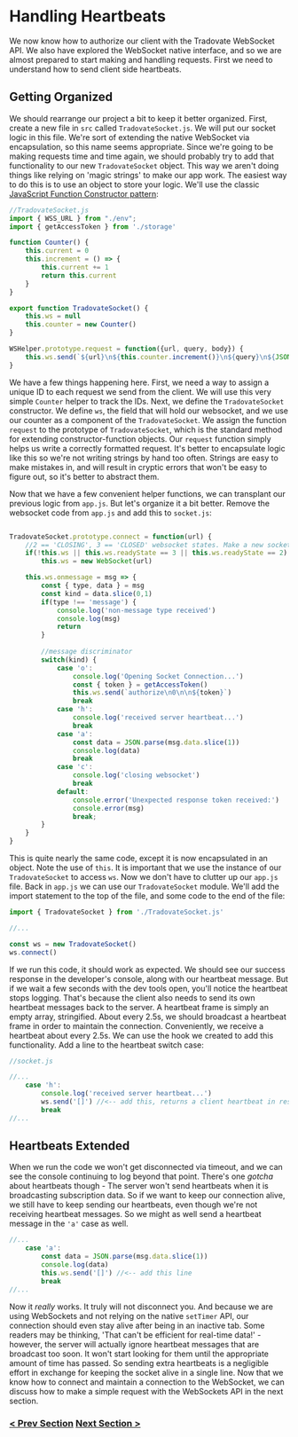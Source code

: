 # Handling Heartbeats
We now know how to authorize our client with the Tradovate WebSocket API. We also have explored the WebSocket native interface,
and so we are almost prepared to start making and handling requests. First we need to understand how to send client side 
heartbeats.

## Getting Organized
We should rearrange our project a bit to keep it better organized. First, create a new file in `src` called `TradovateSocket.js`. We will put our 
socket logic in this file. We're sort of extending the native WebSocket via encapsulation, so this name seems appropriate. Since we're going to be 
making requests time and time again, we should probably try to add that functionality to our new `TradovateSocket` object. This way we aren't doing
things like relying on 'magic strings' to make our app work. The easiest way to do this is to use an object to store your logic. We'll use the classic
[JavaScript Function Constructor pattern](https://www.educative.io/collection/page/5429798910296064/5725579815944192/5920633608208384):

```javascript
//TradovateSocket.js
import { WSS_URL } from "./env";
import { getAccessToken } from './storage'

function Counter() {
    this.current = 0
    this.increment = () => {
        this.current += 1
        return this.current
    }
}

export function TradovateSocket() {
    this.ws = null
    this.counter = new Counter()
}

WSHelper.prototype.request = function({url, query, body}) {
    this.ws.send(`${url}\n${this.counter.increment()}\n${query}\n${JSON.stringify(body)}`)
}

```
We have a few things happening here. First, we need a way to assign a unique ID to each request we send from the client. We
will use this very simple `Counter` helper to track the IDs. Next, we define the `TradovateSocket` constructor. We define `ws`, the 
field that will hold our websocket, and we use our counter as a component of the `TradovateSocket`. We assign the function `request`
to the prototype of `TradovateSocket`, which is the standard method for extending constructor-function objects. Our `request` function
simply helps us write a correctly formatted request. It's better to encapsulate logic like this so we're not writing strings
by hand too often. Strings are easy to make mistakes in, and will result in cryptic errors that won't be easy to figure out, so it's better
to abstract them. 

Now that we have a few convenient helper functions, we can transplant our previous logic from `app.js`. But let's organize it a bit better.
Remove the websocket code from `app.js` and add this to `socket.js`:

```javascript

TradovateSocket.prototype.connect = function(url) {
    //2 == 'CLOSING', 3 == 'CLOSED' websocket states. Make a new socket instance if we looking at a closed one
    if(!this.ws || this.ws.readyState == 3 || this.ws.readyState == 2) 
        this.ws = new WebSocket(url)

    this.ws.onmessage = msg => {
        const { type, data } = msg
        const kind = data.slice(0,1)
        if(type !== 'message') {
            console.log('non-message type received')
            console.log(msg)
            return
        }
    
        //message discriminator
        switch(kind) {
            case 'o':
                console.log('Opening Socket Connection...')
                const { token } = getAccessToken()
                this.ws.send(`authorize\n0\n\n${token}`)         
                break
            case 'h':
                console.log('received server heartbeat...')
                break
            case 'a':
                const data = JSON.parse(msg.data.slice(1))
                console.log(data)
                break
            case 'c':
                console.log('closing websocket')
                break
            default:
                console.error('Unexpected response token received:')
                console.error(msg)
                break;
        }
    }
}
```

This is quite nearly the same code, except it is now encapsulated in an object. Note the use of `this`. It is important that we use the instance
of our `TradovateSocket` to access `ws`. Now we don't have to clutter up our `app.js` file. Back in `app.js` we can use our `TradovateSocket` 
module. We'll add the import statement to the top of the file, and some code to the end of the file:

```javascript
import { TradovateSocket } from './TradovateSocket.js'

//...

const ws = new TradovateSocket()
ws.connect()
```

If we run this code, it should work as expected. We should see our success response in the developer's console, along with our heartbeat
message. But if we wait a few seconds with the dev tools open, you'll notice the heartbeat stops logging. That's because the client also needs to send its
own heartbeat messages back to the server. A heartbeat frame is simply an empty array, stringified. About every 2.5s, we should broadcast
a heartbeat frame in order to maintain the connection. Conveniently, we receive a heartbeat about every 2.5s. We can use the hook we created 
to add this functionality. Add a line to the heartbeat switch case:

```javascript
//socket.js

//...
    case 'h':
        console.log('received server heartbeat...')
        ws.send('[]') //<-- add this, returns a client heartbeat in response
        break
//...

```
## Heartbeats Extended
When we run the code we won't get disconnected via timeout, and we can see the console continuing to log beyond that point. There's one *gotcha* about
heartbeats though - The server won't send heartbeats when it is broadcasting subscription data. So if we want to keep our connection alive, we still
have to keep sending our heartbeats, even though we're not receiving heartbeat messages. So we might as well send a heartbeat message in the `'a'` case as well.

```javascript
//...
    case 'a':
        const data = JSON.parse(msg.data.slice(1))
        console.log(data)
        this.ws.send('[]') //<-- add this line 
        break
//...
```

Now it *really* works. It truly will not disconnect you. And because we are using WebSockets and not relying on the native `setTimer` API,
our connection should even stay alive after being in an inactive tab. Some readers may be thinking, 'That can't be efficient for real-time data!' -
however, the server will actually ignore heartbeat messages that are broadcast too soon. It won't start looking for them until the appropriate amount
of time has passed. So sending extra heartbeats is a negligible effort in exchange for keeping the socket alive in a single line. Now that we know 
how to connect and maintain a connection to the WebSocket, we can discuss how to make a simple request with the WebSockets API in the next section.

### [< Prev Section](https://github.com/tradovate/example-api-js/tree/main/tutorial/WebSockets/EX-5-WebSockets-Start) [Next Section >](https://github.com/tradovate/example-api-js/tree/main/tutorial/WebSockets/EX-7-Making-Requests)

